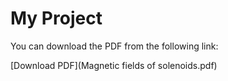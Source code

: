 # My Project

You can download the PDF from the following link:

[Download PDF](Magnetic fields of solenoids.pdf)
